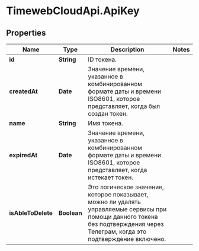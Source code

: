 # TimewebCloudApi.ApiKey

## Properties

Name | Type | Description | Notes
------------ | ------------- | ------------- | -------------
**id** | **String** | ID токена. | 
**createdAt** | **Date** | Значение времени, указанное в комбинированном формате даты и времени ISO8601, которое представляет, когда был создан токен. | 
**name** | **String** | Имя токена. | 
**expiredAt** | **Date** | Значение времени, указанное в комбинированном формате даты и времени ISO8601, которое представляет, когда истекает токен. | 
**isAbleToDelete** | **Boolean** | Это логическое значение, которое показывает, можно ли удалять управляемые сервисы при помощи данного токена без подтверждения через Телеграм, когда это подтверждение включено. | 


